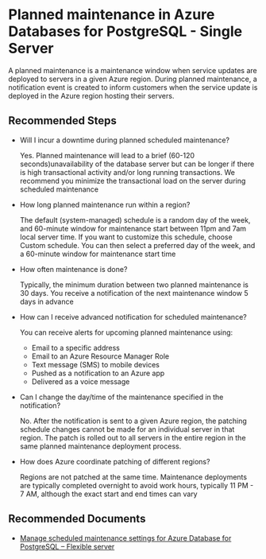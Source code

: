 <properties
    pageTitle="Planned Maintenance notification Azure Database for PostgreSQL"
    description="Planned maintenance notification Azure Database for PostgreSQL"
    service="microsoft.dbforpostgresql"
    resource="servers"
    authors="sunilagarwal"
    ms.author="sunila"
    displayOrder="180"
    selfHelpType="generic"
    supportTopicIds="32789533"
    resourceTags="servers, databases"
    productPesIds="17069"
    cloudEnvironments="public, Fairfax, usnat, ussec"
    articleId="9d54f43e-ce62-4257-a859-1a4cbc2cd05f"
    ownershipId="AzureData_AzureDatabaseforPostgreSQL"
/>

# Planned maintenance in Azure Databases for PostgreSQL - Single Server

A planned maintenance is a maintenance window when service updates are deployed to servers in a given Azure region. During planned maintenance, a notification event is created to inform customers when the service update is deployed in the Azure region hosting their servers.

## **Recommended Steps**
* Will I incur a downtime during planned scheduled maintenance?

    Yes. Planned maintenance will lead to a brief (60-120 seconds)unavailability of the database server but can be longer if there is high transactional activity and/or long running transactions. We recommend you minimize the transactional load on the server during scheduled maintenance

* How long planned maintenance run within a region?

    The default (system-managed) schedule is a random day of the week, and 60-minute window for maintenance start between 11pm and 7am local server time. If you want to customize this schedule, choose Custom schedule. You can then select a preferred day of the week, and a 60-minute window for maintenance start time

* How often maintenance is done?

    Typically, the minimum duration between two planned maintenance is 30 days. You receive a notification of the next maintenance window 5 days in advance

* How can I receive advanced notification for scheduled maintenance?

  You can receive alerts for upcoming planned maintenance using:
   * Email to a specific address
   * Email to an Azure Resource Manager Role 
   * Text message (SMS) to mobile devices
   * Pushed as a notification to an Azure app
   * Delivered as a voice message

* Can I change the day/time of the maintenance specified in the notification?

     No. After the notification is sent to a given Azure region, the patching schedule changes cannot be made for an individual server in that region. The patch is rolled out to all servers in the entire region in the same planned maintenance deployment process.

* How does Azure coordinate patching of different regions?

    Regions are not patched at the same time. Maintenance deployments are typically completed overnight to avoid work hours, typically 11 PM - 7 AM, although the exact start and end times can vary



## **Recommended Documents**

* [Manage scheduled maintenance settings for Azure Database for PostgreSQL – Flexible server](https://docs.microsoft.com/azure/postgresql/flexible-server/how-to-maintenance-portal)

